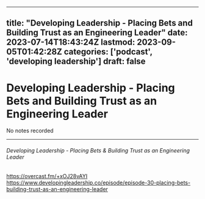 
---
title: "Developing Leadership - Placing Bets and Building Trust as an Engineering Leader"
date: 2023-07-14T18:43:24Z
lastmod: 2023-09-05T01:42:28Z
categories: ['podcast', 'developing leadership']
draft: false
---


# Developing Leadership - Placing Bets and Building Trust as an Engineering Leader
No notes recorded

---
###### Developing Leadership - Placing Bets & Building Trust as an Engineering Leader

https://overcast.fm/+xOJ28vAYI  
https://www.developingleadership.co/episode/episode-30-placing-bets-building-trust-as-an-engineering-leader

<!-- #public #podcast #developing leadership# -->

<!-- {BearID:A24115A4-BF99-4A28-83AB-3BC26339E319} -->
